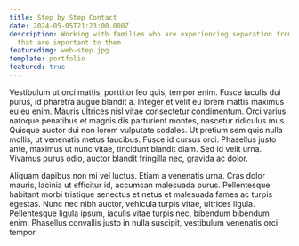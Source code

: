 ```yaml
---
title: Step by Step Contact
date: 2024-05-05T21:23:00.000Z
description: Working with families who are experiencing separation from people
  that are important to them
featuredimg: web-step.jpg
template: portfolio
featured: true
---
```

Vestibulum ut orci mattis, porttitor leo quis, tempor enim. Fusce iaculis dui purus, id pharetra augue blandit a. Integer et velit eu lorem mattis maximus eu eu enim. Mauris ultrices nisl vitae consectetur condimentum. Orci varius natoque penatibus et magnis dis parturient montes, nascetur ridiculus mus. Quisque auctor dui non lorem vulputate sodales. Ut pretium sem quis nulla mollis, ut venenatis metus faucibus. Fusce id cursus orci. Phasellus justo ante, maximus ut nunc vitae, tincidunt blandit diam. Sed id velit urna. Vivamus purus odio, auctor blandit fringilla nec, gravida ac dolor.

Aliquam dapibus non mi vel luctus. Etiam a venenatis urna. Cras dolor mauris, lacinia ut efficitur id, accumsan malesuada purus. Pellentesque habitant morbi tristique senectus et netus et malesuada fames ac turpis egestas. Nunc nec nibh auctor, vehicula turpis vitae, ultrices ligula. Pellentesque ligula ipsum, iaculis vitae turpis nec, bibendum bibendum enim. Phasellus convallis justo in nulla suscipit, vestibulum venenatis orci tempor.
